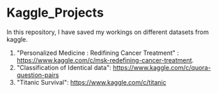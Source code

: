 # Kaggle_Projects

In this repository, I have saved my workings on different datasets from kaggle.

1. "Personalized Medicine : Redifining Cancer Treatment" : https://www.kaggle.com/c/msk-redefining-cancer-treatment. 
2. "Classification of Identical data": https://www.kaggle.com/c/quora-question-pairs
2. "Titanic Survival": https://www.kaggle.com/c/titanic
